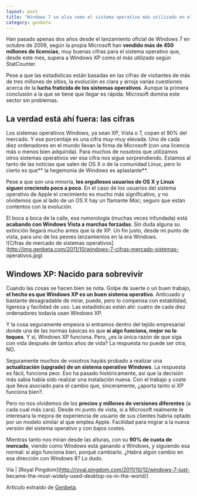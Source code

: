 ```yaml
---
layout: post
title: "Windows 7 se alza como el sistema operativo más utilizado en el mundo"
category: genbeta
---
```




Han pasado apenas dos años desde el lanzamiento oficial de Windows 7 en
octubre de 2009, según la propia Microsoft han **vendido más de 450 millones
de licencias**, muy buenas cifras para el sistema operativo que, desde este
mes, supera a Windows XP como el más utilizado según StatCounter.

Pese a que las estadísticas están basadas en las cifras de visitantes de más
de tres millones de sitios, la evolución es clara y arroja varias cuestiones
acerca de la **lucha fraticida de los sistemas operativos**. Aunque la primera
conclusión a la que se tiene que llegar es rápida: Microsoft domina este
sector sin problemas.  
  

## La verdad está ahí fuera: las cifras

Los sistemas operativos Windows, ya sean XP, Vista o 7, copan el 90% del
mercado. Y ese porcentaje es una cifra muy-muy elevada. Uno de cada diez
ordenadores en el mundo llevan la firma de Microsoft (con una licencia más o
menos bien adquirida). Para muchos de nosotros que utilizamos otros sistemas
operativos ver esa cifra nos sigue sorprendiendo. Estamos al tanto de las
noticias que salen de OS X o de la comunidad Linux, pero lo cierto es que** la
hegemonía de Windows es aplastante**.

Pese a que son una minoría, **los orgullosos usuarios de OS X y Linux siguen
creciendo poco a poco**. En el caso de los usuarios del sistema operativo de
Apple el crecimiento es mucho más significativo, y no olvidemos que al lado de
un OS X hay un flamante _Mac_; seguro que están contentos con la evolución.

El boca a boca de la calle, esa rumorología (muchas veces infundada) está
**acabando con Windows Vista a marchas forzadas**. Sin duda alguna su
extinción llegará mucho antes que la de XP. Un fin justo, desde mi punto de
vista, para uno de los peores lanzamientos en la era Windows.  
![Cifras de mercado de sistemas
operativos](http://img.genbeta.com/2011/10/windows-7-cifras-mercado-sistemas-
operativos.jpg)

## Windows XP: Nacido para sobrevivir

  
Cuando las cosas se hacen bien se nota. Golpe de suerte o un buen trabajo,
**el hecho es que Windows XP es un buen sistema operativo**. Anticuado y
bastante desagradable de mirar, puede, pero lo compensa con estabilidad,
ligereza y facilidad de uso. Las estadísticas están ahí: cuatro de cada diez
ordenadores todavía usan Windows XP.

Y la cosa seguramente empeora si entramos dentro del tejido empresarial donde
una de las normas básicas es que **si algo funciona, mejor no lo toques**. Y
sí, Windows XP funciona. Pero, ¿es la única razón de que siga con vida después
de tantos años de vida? La respuesta no puede ser otra, NO.

Seguramente muchos de vosotros hayáis probado a realizar una **actualización
(upgrade) de un sistema operativo Windows**. La respuesta es fácil, funciona
peor. Eso ha pasado históricamente, así que la decisión más sabia había sido
realizar una instalación nueva. Con el trabajo y coste que lleva asociado para
el cambio que, sinceramente, ¿aporta tanto si XP funciona bien?.

Pero no nos olvidemos de los **precios y millones de versiones diferentes** (a
cada cual más cara). Desde mi punto de vista, si a Microsoft realmente le
interesara la mejora de experiencia de usuario de sus clientes habría optado
por un modelo similar al que emplea Apple. Facilidad para migrar a la nueva
versión del sistema operativo y con bajos costes.

Mientras tanto nos miran desde las alturas, con su **90% de cuota de
mercado**, viendo como Windows está ganando a Windows, y siguiendo esa normal:
si algo funciona bien, porqué cambiarlo. ¿Habrá algún cambio en esa dirección
con Windows 8? Lo dudo.

Vía | [Royal Pingdom](http://royal.pingdom.com/2011/10/12/windows-7-just-
became-the-most-widely-used-desktop-os-in-the-world/)

Artículo extraído de [Genbeta](http://www.genbeta.com).